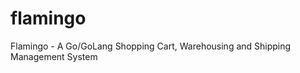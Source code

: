 flamingo
========

Flamingo - A Go/GoLang Shopping Cart, Warehousing and Shipping Management System
